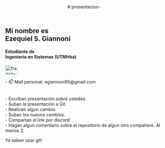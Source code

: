 <header>
# presentacion-
</header>
<head>
<h2>Mi nombre es <br>Ezequiel S. Giannoni
</h2>  
<h4>Estudiante de <br>Ingenieria en Sistemas (UTNfrba)
</h4>
  </head>
<body>
<p align="left">
<a href="https://www.linkedin.com/in/ezequielgiannoni" target="blank"><img align="center" src="https://raw.githubusercontent.com/rahuldkjain/github-profile-readme-generator/master/src/images/icons/Social/linked-in-alt.svg" alt="franco-lamberti" height="30" width="40" /></a>
</p>
- 📫 Mail personal: egiannoni95@gmail.com
 <br><br> <div>
<p>- Escriban presentación sobre ustedes.
<br>- Suban la presentación a Git.
<br>- Realicen algun cambio.
<br>- Suban los nuevos cambios.
<br>- Compartan el link por discord
<br>- Hagan algun comentario sobre el repositorio de algun otro compañere. Al menos 2.
      </p>
    </div>
  </body>
<footer>Ya saben usar git!</footer>
